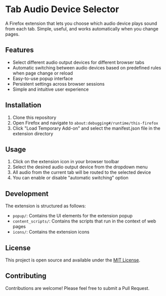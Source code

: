 # Tab Audio Device Selector

A Firefox extension that lets you choose which audio device plays sound from each tab. Simple, useful, and works automatically when you change pages.

## Features

- Select different audio output devices for different browser tabs
- Automatic switching between audio devices based on predefined rules when page change or reload
- Easy-to-use popup interface
- Persistent settings across browser sessions
- Simple and intuitive user experience

## Installation

1. Clone this repository
2. Open Firefox and navigate to `about:debugging#/runtime/this-firefox`
3. Click "Load Temporary Add-on" and select the manifest.json file in the extension directory

## Usage

1. Click on the extension icon in your browser toolbar
2. Select the desired audio output device from the dropdown menu
3. All audio from the current tab will be routed to the selected device
4. You can enable or disable "automatic switching" option

## Development

The extension is structured as follows:
- `popup/`: Contains the UI elements for the extension popup
- `content_scripts/`: Contains the scripts that run in the context of web pages
- `icons/`: Contains the extension icons

## License

This project is open source and available under the [MIT License](LICENSE).

## Contributing

Contributions are welcome! Please feel free to submit a Pull Request.

